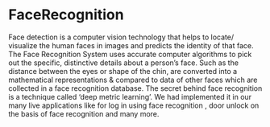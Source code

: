 # FaceRecognition
Face detection is a computer vision technology that helps to locate/ visualize the human faces in images and predicts the identity of that face.   The Face Recognition System uses accurate computer algorithms to pick out the specific, distinctive details about a person’s face.   Such as the distance between the eyes or shape of the chin, are converted into a mathematical representations &amp; compared to data of other faces which are collected in a face recognition database.  The secret behind face recognition is a technique called ‘deep metric learning’.  We had implemented it in our many live applications like for log in using face recognition , door unlock on the basis of face recognition and many more.
